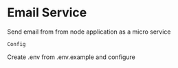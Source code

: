 # Email Service
Send email from from node application as a micro service

`Config`

Create .env from .env.example and configure



